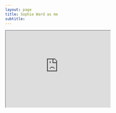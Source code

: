 ```yaml
---
layout: page
title: Sophie Ward as me
subtitle:   
---
```



  <iframe src="https://m.youtube.com/watch?v=m-19ZMxdNgo&t=17s"
   width="340" height="250" frame-border="0" allowfullscreen></iframe>
